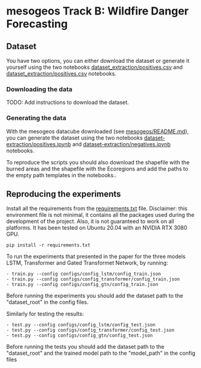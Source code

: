 # mesogeos Track B: Wildfire Danger Forecasting

## Dataset

You have two options, you can either download the dataset or generate it yourself using the two notebooks [dataset_extraction/positives.csv](./dataset_extraction/positives.ipynb)
and [dataset_extraction/positives.csv](./dataset_extraction/positives.ipynb) notebooks.

### Downloading the data

TODO: Add instructions to download the dataset.

### Generating the data

With the mesogeos datacube downloaded (see [mesogeos/README.md](/README.md)), you can generate the dataset using the two notebooks [dataset-extraction/positives.ipynb](./dataset-extraction/positives.ipynb)
and [dataset-extraction/negatives.ipynb](./dataset-extraction/negatives.ipynb) notebooks.

To reproduce the scripts you should also download the shapefile with the burned areas and the shapefile with the Ecoregions and add the paths to the empty path templates in the notebooks..

## Reproducing the experiments

Install all the requirements from the [requirements.txt](./requirements.txt) file. Disclaimer: this environment file is not minimal, it contains all the packages used during the development of the project. Also, it is not guaranteed to work on all platforms. It has been tested on Ubuntu 20.04 with an NVIDIA RTX 3080 GPU.

```
pip install -r requirements.txt
```

To run the experiments that presented in the paper for the three models LSTM, Transformer and Gated Transformet Network, by running: 
```
- train.py --config configs/config_lstm/config_train.json 
- train.py --config configs/config_transformer/config_train.json 
- train.py --config configs/config_gtn/config_train.json
```
Before running the experiments you should add the dataset path to the "dataset_root" in the config files.

Similarly for testing the results: 
```
- test.py --config configs/config_lstm/config_test.json 
- test.py --config configs/config_transformer/config_test.json 
- test.py --config configs/config_gtn/config_test.json
```
Before running the tests you should add the dataset path to the "dataset_root" and the trained model path to the "model_path" in the config files 
